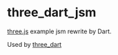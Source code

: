 # three_dart_jsm

[three.js](https://github.com/mrdoob/three.js/) example jsm rewrite by Dart.

Used by [three_dart](https://github.com/wasabia/three_dart)